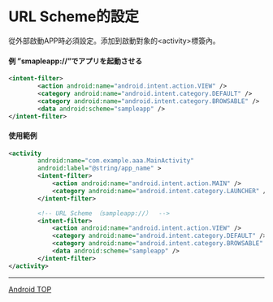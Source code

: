 # URL Scheme的設定

從外部啟動APP時必須設定。添加到啟動對象的&lt;activity&gt;標簽內。
#### 例 ”smapleapp://”でアプリを起動させる

```xml
<intent-filter>		<action android:name="android.intent.action.VIEW" />		<category android:name="android.intent.category.DEFAULT" />		<category android:name="android.intent.category.BROWSABLE" />		<data android:scheme="sampleapp" /></intent-filter>
```

#### 使用範例

```xml
<activity
		android:name="com.example.aaa.MainActivity"
		android:label="@string/app_name" >
        <intent-filter>
        	<action android:name="android.intent.action.MAIN" />
        	<category android:name="android.intent.category.LAUNCHER" />
        </intent-filter>

        <!-- URL Scheme （sampleapp://）  -->
        <intent-filter>
        	<action android:name="android.intent.action.VIEW" />
            <category android:name="android.intent.category.DEFAULT" />
            <category android:name="android.intent.category.BROWSABLE" />
            <data android:scheme="sampleapp" />
        </intent-filter>
</activity>
```

---
[Android TOP](../README.md)
